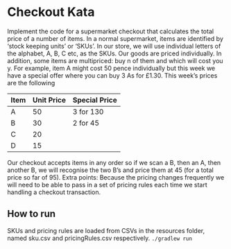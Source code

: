 
# Checkout Kata
Implement the code for a supermarket checkout that calculates the total price of a number of items.
In a normal supermarket, items are identified by ‘stock keeping units’ or ‘SKUs’. In our store, we will use
individual letters of the alphabet, A, B, C etc, as the SKUs. Our goods are priced individually. In addition,
some items are multipriced: buy n of them and which will cost you y. For example, item A might cost 50
pence individually but this week we have a special offer where you can buy 3 As for £1.30.
This week’s prices are the following

| Item | Unit Price | Special Price |
|---|---|---|
| A | 50 | 3 for 130 | 
| B | 30 | 2 for 45  |
| C | 20 |||
| D | 15 |||


Our checkout accepts items in any order so if we scan a B, then an A, then another B, we will recognise
the two B’s and price them at 45 (for a total price so far of 95).
Extra points: Because the pricing changes frequently we will need to be able to pass in a set of pricing
rules each time we start handling a checkout transaction.

## How to run 
SKUs and pricing rules are loaded from CSVs in the resources folder, named sku.csv and pricingRules.csv respectively.
```./gradlew run```
